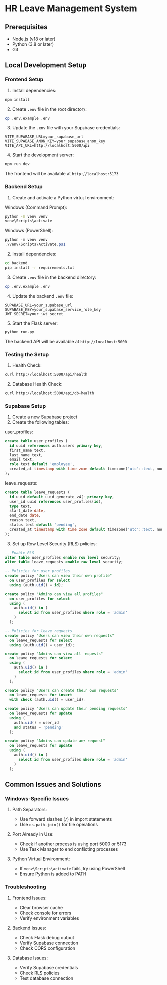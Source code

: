 # HR Leave Management System

## Prerequisites
- Node.js (v18 or later)
- Python (3.8 or later)
- Git

## Local Development Setup

### Frontend Setup

1. Install dependencies:
```bash
npm install
```

2. Create `.env` file in the root directory:
```bash
cp .env.example .env
```

3. Update the `.env` file with your Supabase credentials:
```
VITE_SUPABASE_URL=your_supabase_url
VITE_SUPABASE_ANON_KEY=your_supabase_anon_key
VITE_API_URL=http://localhost:5000/api
```

4. Start the development server:
```bash
npm run dev
```

The frontend will be available at `http://localhost:5173`

### Backend Setup

1. Create and activate a Python virtual environment:

Windows (Command Prompt):
```bash
python -m venv venv
venv\Scripts\activate
```

Windows (PowerShell):
```powershell
python -m venv venv
.\venv\Scripts\Activate.ps1
```

2. Install dependencies:
```bash
cd backend
pip install -r requirements.txt
```

3. Create `.env` file in the backend directory:
```bash
cp .env.example .env
```

4. Update the backend `.env` file:
```
SUPABASE_URL=your_supabase_url
SUPABASE_KEY=your_supabase_service_role_key
JWT_SECRET=your_jwt_secret
```

5. Start the Flask server:
```bash
python run.py
```

The backend API will be available at `http://localhost:5000`

### Testing the Setup

1. Health Check:
```bash
curl http://localhost:5000/api/health
```

2. Database Health Check:
```bash
curl http://localhost:5000/api/db-health
```

### Supabase Setup

1. Create a new Supabase project
2. Create the following tables:

user_profiles:
```sql
create table user_profiles (
  id uuid references auth.users primary key,
  first_name text,
  last_name text,
  email text,
  role text default 'employee',
  created_at timestamp with time zone default timezone('utc'::text, now())
);
```

leave_requests:
```sql
create table leave_requests (
  id uuid default uuid_generate_v4() primary key,
  user_id uuid references user_profiles(id),
  type text,
  start_date date,
  end_date date,
  reason text,
  status text default 'pending',
  created_at timestamp with time zone default timezone('utc'::text, now())
);
```

3. Set up Row Level Security (RLS) policies:

```sql
-- Enable RLS
alter table user_profiles enable row level security;
alter table leave_requests enable row level security;

-- Policies for user_profiles
create policy "Users can view their own profile"
  on user_profiles for select
  using (auth.uid() = id);

create policy "Admins can view all profiles"
  on user_profiles for select
  using (
    auth.uid() in (
      select id from user_profiles where role = 'admin'
    )
  );

-- Policies for leave_requests
create policy "Users can view their own requests"
  on leave_requests for select
  using (auth.uid() = user_id);

create policy "Admins can view all requests"
  on leave_requests for select
  using (
    auth.uid() in (
      select id from user_profiles where role = 'admin'
    )
  );

create policy "Users can create their own requests"
  on leave_requests for insert
  with check (auth.uid() = user_id);

create policy "Users can update their pending requests"
  on leave_requests for update
  using (
    auth.uid() = user_id 
    and status = 'pending'
  );

create policy "Admins can update any request"
  on leave_requests for update
  using (
    auth.uid() in (
      select id from user_profiles where role = 'admin'
    )
  );
```

## Common Issues and Solutions

### Windows-Specific Issues

1. Path Separators:
   - Use forward slashes (`/`) in import statements
   - Use `os.path.join()` for file operations

2. Port Already in Use:
   - Check if another process is using port 5000 or 5173
   - Use Task Manager to end conflicting processes

3. Python Virtual Environment:
   - If `venv\Scripts\activate` fails, try using PowerShell
   - Ensure Python is added to PATH

### Troubleshooting

1. Frontend Issues:
   - Clear browser cache
   - Check console for errors
   - Verify environment variables

2. Backend Issues:
   - Check Flask debug output
   - Verify Supabase connection
   - Check CORS configuration

3. Database Issues:
   - Verify Supabase credentials
   - Check RLS policies
   - Test database connection